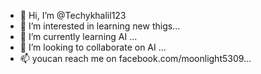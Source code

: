 - 👋 Hi, I’m @Techykhalil123
- 👀 I’m interested in learning new thigs...
- 🌱 I’m currently learning AI ...
- 💞️ I’m looking to collaborate on AI ...
- 📫 youcan reach me on facebook.com/moonlight5309...

<!---
Techykhalil123/Techykhalil123 is a ✨ special ✨ repository because its `README.md` (this file) appears on your GitHub profile.
You can click the Preview link to take a look at your changes.
--->
